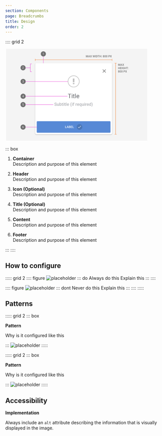 ```yaml
---
section: Components
page: Breadcrumbs
title: Design
order: 2
---
```


:::: grid 2

<img src="assets/images/ModalAnatomy.png" width="450">

::: box

1. **Container**<br>
   Description and purpose of this element

1. **Header**<br>
   Description and purpose of this element

1. **Icon (Optional)**<br>
   Description and purpose of this element

1. **Title (Optional)**<br>
   Description and purpose of this element

1. **Content**<br>
   Description and purpose of this element

1. **Footer**<br>
   Description and purpose of this element

:::
::::

## How to configure

::::: grid 2
:::: figure
![placeholder](https://via.placeholder.com/350x250)
::: do Always do this
Explain this
:::
::::

:::: figure
![placeholder](https://via.placeholder.com/350x250)
::: dont Never do this
Explain this
:::
::::
:::::

## Patterns

::::: grid 2
::: box

**Pattern**

Why is it configured like this

:::
![placeholder](https://via.placeholder.com/350x250)
:::::

::::: grid 2
::: box

**Pattern**

Why is it configured like this

:::
![placeholder](https://via.placeholder.com/350x250)
:::::

## Accessibility

**Implementation**

Always include an `alt` attribute describing the information that is visually displayed in the image.
